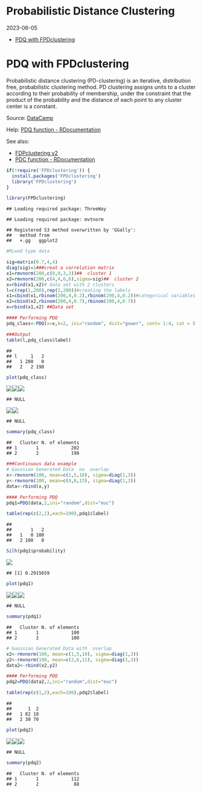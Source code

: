 Probabilistic Distance Clustering
================
2023-06-05

- <a href="#pdq-with-fpdclustering" id="toc-pdq-with-fpdclustering">PDQ
  with FPDclustering</a>

# PDQ with FPDclustering

Probabilistic distance clustering (PD-clustering) is an iterative,
distribution free, probabilistic clustering method. PD clustering
assigns units to a cluster according to their probability of membership,
under the constraint that the product of the probability and the
distance of each point to any cluster center is a constant.

Source:
[DataCamp](https://app.datacamp.com/workspace/preview?_tag=rdocs&rdocsPath=packages%2FFPDclustering%2Fversions%2F2.0%2Ftopics%2FPDQ&utm_source=r-docs&utm_medium=docs&utm_term=PDQ&utm_content=run_example_in_workspace)

Help: [PDQ function -
RDocumentation](https://www.rdocumentation.org/packages/FPDclustering/versions/2.0/topics/PDQ)

See also:

- [FDPclustering
  v2](https://www.rdocumentation.org/packages/FPDclustering/versions/2.0)
- [PDC function -
  RDocumentation](https://www.rdocumentation.org/packages/FPDclustering/versions/2.0/topics/PDC)

``` r
if(!require('FPDclustering')) {
  install.packages('FPDclustering')
  library('FPDclustering')
}
```

``` r
library(FPDclustering)
```

    ## Loading required package: ThreeWay

    ## Loading required package: mvtnorm

    ## Registered S3 method overwritten by 'GGally':
    ##   method from   
    ##   +.gg   ggplot2

``` r
#Mixed type data

sig=matrix(0.7,4,4)
diag(sig)=1###creat a correlation matrix
x1=rmvnorm(200,c(0,0,3,3))##  cluster 1
x2=rmvnorm(200,c(4,4,6,6),sigma=sig)##  cluster 2
x=rbind(x1,x2)# data set with 2 clusters
l=c(rep(1,200),rep(2,200))#creating the labels
x1=cbind(x1,rbinom(200,4,0.2),rbinom(200,4,0.2))#categorical variables
x2=cbind(x2,rbinom(200,4,0.7),rbinom(200,4,0.7))
x=rbind(x1,x2) ##Data set

#### Performing PDQ
pdq_class<-PDQ(x=x,k=2, ini="random", dist="gower", cont= 1:4, cat = 5:6)
```

``` r
###Output
table(l,pdq_class$label)
```

    ##    
    ## l     1   2
    ##   1 200   0
    ##   2   2 198

``` r
plot(pdq_class)
```

![](pdq-fitting-data-to-model_files/figure-gfm/unnamed-chunk-4-1.png)<!-- -->![](pdq-fitting-data-to-model_files/figure-gfm/unnamed-chunk-4-2.png)<!-- -->![](pdq-fitting-data-to-model_files/figure-gfm/unnamed-chunk-4-3.png)<!-- -->

    ## NULL

![](pdq-fitting-data-to-model_files/figure-gfm/unnamed-chunk-4-4.png)<!-- -->![](pdq-fitting-data-to-model_files/figure-gfm/unnamed-chunk-4-5.png)<!-- -->

    ## NULL

``` r
summary(pdq_class)
```

    ##   Cluster N. of elements
    ## 1       1            202
    ## 2       2            198

``` r
###Continuous data example
# Gaussian Generated Data  no  overlap
x<-rmvnorm(100, mean=c(1,5,10), sigma=diag(1,3))
y<-rmvnorm(100, mean=c(4,8,13), sigma=diag(1,3))
data<-rbind(x,y)
```

``` r
#### Performing PDQ
pdq1=PDQ(data,2,ini="random",dist="euc")
```

``` r
table(rep(c(2,1),each=100),pdq1$label)
```

    ##    
    ##       1   2
    ##   1   0 100
    ##   2 100   0

``` r
Silh(pdq1$probability)
```

![](pdq-fitting-data-to-model_files/figure-gfm/unnamed-chunk-9-1.png)<!-- -->

    ## [1] 0.2915659

``` r
plot(pdq1)
```

![](pdq-fitting-data-to-model_files/figure-gfm/unnamed-chunk-10-1.png)<!-- -->![](pdq-fitting-data-to-model_files/figure-gfm/unnamed-chunk-10-2.png)<!-- -->![](pdq-fitting-data-to-model_files/figure-gfm/unnamed-chunk-10-3.png)<!-- -->

    ## NULL

``` r
summary(pdq1)
```

    ##   Cluster N. of elements
    ## 1       1            100
    ## 2       2            100

``` r
# Gaussian Generated Data with  overlap
x2<-rmvnorm(100, mean=c(1,5,10), sigma=diag(1,3))
y2<-rmvnorm(100, mean=c(2,6,11), sigma=diag(1,3))
data2<-rbind(x2,y2)
```

``` r
#### Performing PDQ
pdq2=PDQ(data2,2,ini="random",dist="euc")
```

``` r
table(rep(c(1,2),each=100),pdq2$label)
```

    ##    
    ##      1  2
    ##   1 82 18
    ##   2 30 70

``` r
plot(pdq2)
```

![](pdq-fitting-data-to-model_files/figure-gfm/unnamed-chunk-15-1.png)<!-- -->![](pdq-fitting-data-to-model_files/figure-gfm/unnamed-chunk-15-2.png)<!-- -->![](pdq-fitting-data-to-model_files/figure-gfm/unnamed-chunk-15-3.png)<!-- -->

    ## NULL

``` r
summary(pdq2)
```

    ##   Cluster N. of elements
    ## 1       1            112
    ## 2       2             88

